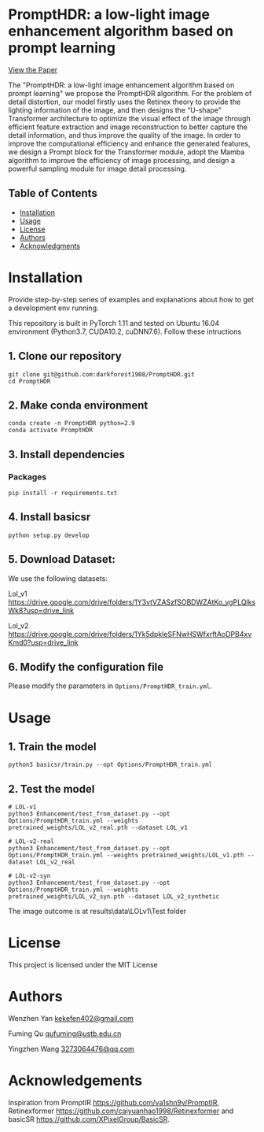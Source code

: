 # PromptHDR: a low-light image enhancement algorithm based on prompt learning

[View the Paper](https://github.com/darkforest1908/PromptHDR/blob/main/PromptHDR.pdf)



The "PromptHDR: a low-light image enhancement algorithm based on prompt learning" we propose the PromptHDR algorithm. For the problem of detail distortion, our model firstly uses the Retinex theory to provide the lighting information of the image, and then designs the “U-shape” Transformer architecture to optimize the visual effect of the image through efficient feature extraction and image reconstruction to better capture the detail information, and thus improve the quality of the image. In order to improve the computational efficiency and enhance the generated features, we design a Prompt block for the Transformer module, adopt the Mamba algorithm to improve the efficiency of image processing, and design a powerful sampling module for image detail processing. 




## Table of Contents

- [Installation](#installation)
- [Usage](#usage)
- [License](#license)
- [Authors](#authors)
- [Acknowledgments](#acknowledgments)

# Installation

Provide step-by-step series of examples and explanations about how to get a development env running.

This repository is built in PyTorch 1.11 and tested on Ubuntu 16.04 environment (Python3.7, CUDA10.2, cuDNN7.6).
Follow these intructions

## 1. Clone our repository

```shell
git clone git@github.com:darkforest1908/PromptHDR.git
cd PromptHDR
```

## 2. Make conda environment

```shell
conda create -n PromptHDR python=2.9
conda activate PromptHDR
```

## 3. Install dependencies

### Packages

```shell
pip install -r requirements.txt
```

## 4. Install basicsr

```shell
python setup.py develop
```

## 5. Download Dataset:
We use the following datasets:

Lol_v1  https://drive.google.com/drive/folders/1Y3vtVZASzfSOBDWZAtKo_ygPLQlksWk8?usp=drive_link

Lol_v2  https://drive.google.com/drive/folders/1Yk5dpkleSFNwHSWfxrftAoDPB4xvKmd0?usp=drive_link

## 6. Modify the configuration file
Please modify the parameters in `Options/PromptHDR_train.yml`.

# Usage

## 1. Train the model

```shell
python3 basicsr/train.py --opt Options/PromptHDR_train.yml
```

## 2. Test the model

```shell
# LOL-v1
python3 Enhancement/test_from_dataset.py --opt Options/PromptHDR_train.yml --weights pretrained_weights/LOL_v2_real.pth --dataset LOL_v1

# LOL-v2-real
python3 Enhancement/test_from_dataset.py --opt Options/PromptHDR_train.yml --weights pretrained_weights/LOL_v1.pth --dataset LOL_v2_real

# LOL-v2-syn
python3 Enhancement/test_from_dataset.py --opt Options/PromptHDR_train.yml --weights pretrained_weights/LOL_v2_syn.pth --dataset LOL_v2_synthetic
```

The image outcome is at results\data\LOLv1\Test folder



# License

This project is licensed under the MIT License


# Authors

Wenzhen Yan <kekefen402@gmail.com>

Fuming Qu  <qufuming@ustb.edu.cn>

Yingzhen Wang  <3273064476@qq.com>




# Acknowledgements

Inspiration from PromptIR <https://github.com/va1shn9v/PromptIR>, Retinexformer <https://github.com/caiyuanhao1998/Retinexformer> and basicSR <https://github.com/XPixelGroup/BasicSR>.

